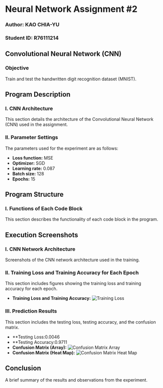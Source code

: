 # Neural Network Assignment #2

### Author: KAO CHIA-YU
### Student ID: R76111214

## Convolutional Neural Network (CNN)

### Objective
Train and test the handwritten digit recognition dataset (MNIST).

## Program Description

### I. CNN Architecture

This section details the architecture of the Convolutional Neural Network (CNN) used in the assignment.

### II. Parameter Settings

The parameters used for the experiment are as follows:

- **Loss function:** MSE
- **Optimizer:** SGD
- **Learning rate:** 0.087
- **Batch size:** 128
- **Epochs:** 15

## Program Structure

### I. Functions of Each Code Block

This section describes the functionality of each code block in the program.

## Execution Screenshots

### I. CNN Network Architecture

Screenshots of the CNN network architecture used in the training.

### II. Training Loss and Training Accuracy for Each Epoch

This section includes figures showing the training loss and training accuracy for each epoch.

- **Training Loss and Training Accuracy:** ![Training Loss](path/to/fig1.png)

### III. Prediction Results

This section includes the testing loss, testing accuracy, and the confusion matrix.

- **Testing Loss:0.0046
- **Testing Accuracy:0.9711
- **Confusion Matrix (Array):** ![Confusion Matrix Array](path/to/confusion_matrix_array.png)
- **Confusion Matrix (Heat Map):** ![Confusion Matrix Heat Map](path/to/confusion_matrix_heatmap.png)

## Conclusion

A brief summary of the results and observations from the experiment.
